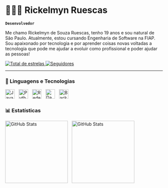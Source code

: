 # 👩🏻‍💻 Rickelmyn Ruescas

**`Desenvolvedor`**

Me chamo Rickelmyn de Souza Ruescas, tenho 19 anos e sou natural de São Paulo. Atualmente, estou cursando Engenharia de Software na FIAP. Sou apaixonado por tecnologia e por aprender coisas novas voltadas a tecnologia que pode me ajudar a evoluir como profissional e poder ajudar as pessoas!

<p align="left">
    <a href="https://github.com/RickelmynRuescas">
        <img 
            alt="Total de estrelas" 
            title="Total de estrelas GitHub" 
            src="https://custom-icon-badges.demolab.com/github/stars/RickelmynRuescas?color=55960c&style=for-the-badge&labelColor=488207&logo=star&label=estrelas"
        />
    </a>
    <a href="https://github.com/RickelmynRuescas">
        <img 
            alt="Seguidores" 
            title="Me siga no GitHub" 
            src="https://custom-icon-badges.demolab.com/github/followers/RickelmynRuescas?color=236ad3&labelColor=1155ba&style=for-the-badge&logo=github&label=Seguidores&logoColor=white"
        />
    </a>
</p>

---

### 🤖 Linguagens e Tecnologias

<img 
    align="left" 
    alt="Java"
    title="Java" 
    width="30px" 
    style="padding-right: 10px;" 
    src="[https://cdn.jsdelivr.net/gh/devicons/devicon@latest/icons/html5/html5-original.svg](https://www.google.com/imgres?q=icone%20Java&imgurl=https%3A%2F%2Fimg.icons8.com%2Fcolor%2F512%2Fjava-coffee-cup-logo.png&imgrefurl=https%3A%2F%2Ficons8.com.br%2Ficons%2Fset%2Fjava&docid=8oObgP3Zrag4cM&tbnid=IroLEPKbHaLHkM&vet=12ahUKEwioofXlwsaNAxWbpZUCHRd5OisQM3oECBwQAA..i&w=512&h=512&hcb=2&ved=2ahUKEwioofXlwsaNAxWbpZUCHRd5OisQM3oECBwQAA)" 
/>
<img 
    align="left" 
    alt="Python" 
    title="Python"
    width="30px" 
    style="padding-right: 10px;" 
    src="https://cdn.jsdelivr.net/gh/devicons/devicon@latest/icons/css3/css3-original.svg" 
/>
<img 
    align="left" 
    alt="Redes" 
    title="Redes"
    width="30px" 
    style="padding-right: 10px;" 
    src="https://cdn.jsdelivr.net/gh/devicons/devicon@latest/icons/javascript/javascript-original.svg" 
/>
<img 
    align="left" 
    alt="Dados"
    title="Dados" 
    width="30px" 
    style="padding-right: 10px;" 
    src="https://cdn.jsdelivr.net/gh/devicons/devicon@latest/icons/typescript/typescript-original.svg" 
/>
<img 
    align="left" 
    alt="BackEnd"
    title="BackEnd" 
    width="30px" 
    style="padding-right: 10px;" 
    src="https://cdn.jsdelivr.net/gh/devicons/devicon@latest/icons/react/react-original.svg" 
/>
<br/>
<br/>

### 📊 Estatísticas

<p>
  <img 
    align="left" 
    alt="GitHub Stats" 
    height="200" 
    style="padding-right: 10px;" 
    src="https://github-readme-stats.vercel.app/api?username=Larissakich&show_icons=true&theme=tokyonight&include_all_commits=true&locale=pt-br" 
  />

<img 
      align="left" 
      alt="GitHub Stats" 
      height="200" 
      src="https://github-readme-stats.vercel.app/api/top-langs/?username=larissakich&theme=tokyonight&layout=compact&custom_title=Tecnologias&langs_count=9" 
  />

</p>
